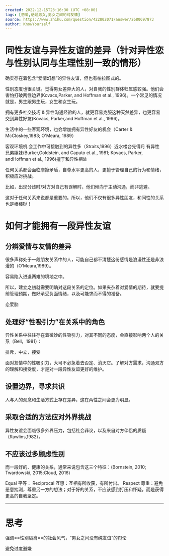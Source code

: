 ```yaml
---
created: 2022-12-15T23:16:30 (UTC +08:00)
tags: [恋爱,话题男女,男女之间的纯友情]
source: https://www.zhihu.com/question/422802071/answer/2680697873
author: KnowYourself
---
```


# 同性友谊与异性友谊的差异（针对异性恋与性别认同与生理性别一致的情形）

确实存在着包含“爱情幻想”的异性友谊，但也有柏拉图式的。

性别态度也很关键。觉得男女差异大的人，对自我的性别群体归属感较强。他们会害怕打破两性边界(Kovacs,Parker, and Hoffman et al., 1996)。一个常见的情况就是，男生跟男生玩，女生和女生玩。

拥有更多社交技巧 & 异性沟通经验的人，就更容易克服这种天然差异，也更容易交到异性好友(Kovacs, Parker,and Hoffman et al., 1996)。

生活中的一些客观环境，也会增加拥有异性好友的机会（Carter & McCloskey,1983; O'Meara, 1989）

客观环境机 会工作中可接触到的异性多（Straits,1996）近水楼台先得月
有异性兄弟姐妹(Burker,Goldstein, and Caputo et al., 1981; Kovacs, Parker, andHoffman et al., 1996)擅于和异性相处

任何关系都会面临摩擦矛盾，自尊水平更高的人，更擅于管理自己的行为和情绪，积极应对挑战。

比如，出现分歧时/对方对自己有误解时，他们倾向于主动沟通，而非逃避。

这对于任何关系来说都是重要的。所以，他们不仅有很多异性朋友，和同性的关系也是棒棒哒！

# 如何才能拥有一段异性友谊

## 分辨爱情与友情的差异

很多声称处于一段朋友关系中的人，可能自己都不清楚这份感情是浪漫性还是非浪漫的（O’Meara,1989）。

容易陷入进退两难的境地之中。

所以，建立之初就需要明确对这段关系的定位。如果夹杂着对爱情的期待，就要提前管理预期，做好承受负面情绪，以及可能求而不得的准备。

恋爱脑

## 处理好“性吸引力”在关系中的角色

异性关系中往往存在着微妙的性吸引力，对其不同的态度，会直接影响两个人的关系（Bell，1981）：

排斥，中立，接受

面对友情中的性吸引力，大可不必急着去否定、消灭它。了解对方需求，沟通双方的理解和接受度，才是对一段异性友谊更好的维护。

## 设置边界，寻求共识

人与人的观念和生活方式上存在差异，这在两性之间会更为明显。

## 采取合适的方法应对外界挑战

异性友谊会面临很多外界压力，包括社会非议，以及来自对方伴侣的质疑（Rawlins,1982）。

## 不应该过多顾虑性别

而一段好的、健康的关系，通常来说包含这三个特征：(Bornstein, 2010; Twardowski, 2015;Cloud, 2016)

Equal 平等：
Reciprocal 互惠：互相有所收获，有所付出。
Respect 尊重：避免恶意揣测，尊重另一方的想法；对于好的关系，不应该感到打压和怀疑，而是获得更高的自我坚定。

---

# 思考

强调==性别隔离==的社会风气，“男女之间没有纯友谊”的舆论

避免过度避嫌

